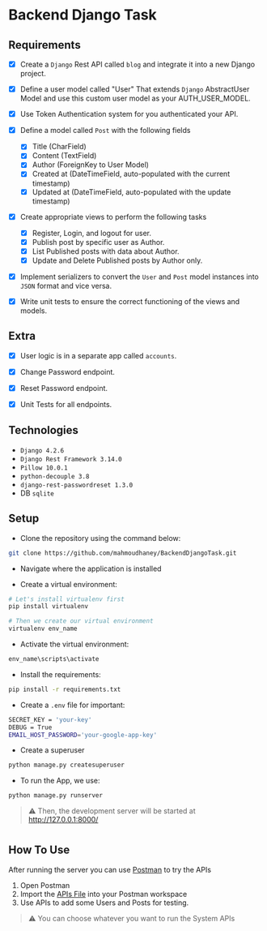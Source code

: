 # Backend Django Task

## Requirements
- [x] Create a `Django` Rest API called `blog` and integrate it into a new Django project.
- [x] Define a user model called "User" That extends `Django` AbstractUser Model and use this custom user model as your AUTH_USER_MODEL.
- [x] Use Token Authentication system for you authenticated your API.
- [x] Define a model called `Post` with the following fields
  - [x] Title (CharField)
  - [x] Content (TextField)
  - [x] Author (ForeignKey to User Model)
  - [x] Created at (DateTimeField, auto-populated with the current timestamp)
  - [x] Updated at (DateTimeField, auto-populated with the update timestamp)
- [x] Create appropriate views to perform the following tasks
  - [x] Register, Login, and logout for user.
  - [x] Publish post by specific user as Author.
  - [x] List Published posts with data about Author.
  - [x] Update and Delete Published posts by Author only.
- [x] Implement serializers to convert the `User` and `Post` model instances into `JSON` format and vice versa.
- [x] Write unit tests to ensure the correct functioning of the views and models.


## Extra
- [x] User logic is in a separate app called `accounts`.
- [x] Change Password endpoint.
- [x] Reset Password endpoint.
- [x] Unit Tests for all endpoints.


## Technologies
- `Django 4.2.6`
- `Django Rest Framework 3.14.0`
- `Pillow 10.0.1`
- `python-decouple 3.8`
- `django-rest-passwordreset 1.3.0`
- DB `sqlite`


## Setup

- Clone the repository using the command below:
```bash
git clone https://github.com/mahmoudhaney/BackendDjangoTask.git

```

- Navigate where the application is installed 

- Create a virtual environment:
```bash
# Let's install virtualenv first
pip install virtualenv

# Then we create our virtual environment
virtualenv env_name

```

- Activate the virtual environment:
```bash
env_name\scripts\activate

```

- Install the requirements:
```bash
pip install -r requirements.txt

```

- Create a `.env` file for important:
```bash
SECRET_KEY = 'your-key'
DEBUG = True
EMAIL_HOST_PASSWORD='your-google-app-key'

```

- Create a superuser 
```bash
python manage.py createsuperuser

```

- To run the App, we use:
```bash
python manage.py runserver

```


> ⚠ Then, the development server will be started at http://127.0.0.1:8000/

#

## How To Use
After running the server you can use [Postman](https://www.postman.com/downloads/) to try the APIs
1. Open Postman
2. Import the [APIs File](BackendDjangoTask.postman_collection.json) into your Postman workspace
3. Use APIs to add some Users and Posts for testing.

> ⚠ You can choose whatever you want to run the System APIs
